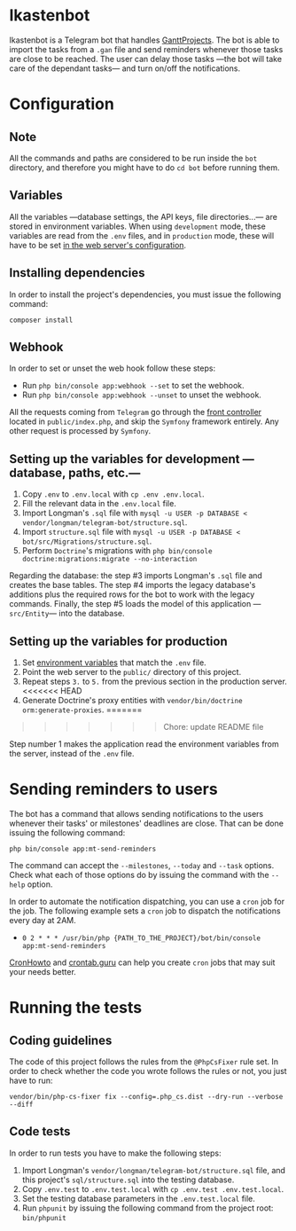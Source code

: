 # Ikastenbot

Ikastenbot is a Telegram bot that handles [GanttProjects][1]. The bot is able
to import the tasks from a `.gan` file and send reminders whenever those tasks
are close to be reached. The user can delay those tasks —the bot will take care
of the dependant tasks— and turn on/off the notifications.

# Configuration
## Note
All the commands and paths are considered to be run inside the `bot` directory,
and therefore you might have to do `cd bot` before running them.

## Variables
All the variables —database settings, the API keys, file directories...— are
stored in environment variables. When using `development` mode, these variables
are read from the `.env` files, and in `production` mode, these will have to be
set [in the web server's configuration][2].

## Installing dependencies
In order to install the project's dependencies, you must issue the following
command:

`composer install`

## Webhook
In order to set or unset the web hook follow these steps:

* Run `php bin/console app:webhook --set` to set the webhook.
* Run `php bin/console app:webhook --unset` to unset the webhook.

All the requests coming from `Telegram` go through the [front controller][3]
located in `public/index.php`, and skip the `Symfony` framework entirely. Any
other request is processed by `Symfony`.

## Setting up the variables for development —database, paths, etc.—
1. Copy `.env` to `.env.local` with `cp .env .env.local`.
2. Fill the relevant data in the `.env.local` file.
3. Import Longman's `.sql` file with
    `mysql -u USER -p DATABASE < vendor/longman/telegram-bot/structure.sql`.
4. Import `structure.sql` file with
    `mysql -u USER -p DATABASE < bot/src/Migrations/structure.sql`.
5. Perform `Doctrine`'s migrations with
    `php bin/console doctrine:migrations:migrate --no-interaction`

Regarding the database: the step \#3 imports Longman's `.sql` file and creates
the base tables. The step \#4 imports the legacy database's additions plus the
required rows for the bot to work with the legacy commands. Finally, the step
\#5 loads the model of this application —`src/Entity`— into the database.

## Setting up the variables for production
1. Set [environment variables][2] that match the `.env` file.
2. Point the web server to the `public/` directory of this project.
3. Repeat steps `3.` to `5.` from the previous section in the production
    server.
<<<<<<< HEAD
5. Generate Doctrine's proxy entities with
    `vendor/bin/doctrine orm:generate-proxies`.
=======
>>>>>>> Chore: update README file

Step number 1 makes the application read the environment variables from the
server, instead of the `.env` file.

# Sending reminders to users
The bot has a command that allows sending notifications to the users whenever
their tasks' or milestones' deadlines are close. That can be done issuing the
following command:

`php bin/console app:mt-send-reminders`

The command can accept the `--milestones`, `--today` and `--task` options.
Check what each of those options do by issuing the command with the `--help`
option.

In order to automate the notification dispatching, you can use a `cron` job for
the job. The following example sets a `cron` job to dispatch the notifications
every day at 2AM.

* `0 2 * * * /usr/bin/php {PATH_TO_THE_PROJECT}/bot/bin/console app:mt-send-reminders`

[CronHowto][4] and [crontab.guru][5] can help you create `cron` jobs that may
suit your needs better.

# Running the tests
## Coding guidelines
The code of this project follows the rules from the `@PhpCsFixer` rule set. In
order to check whether the code you wrote follows the rules or not, you just
have to run:

`vendor/bin/php-cs-fixer fix --config=.php_cs.dist --dry-run --verbose --diff`

## Code tests
In order to run tests you have to make the following steps:

1. Import Longman's `vendor/longman/telegram-bot/structure.sql` file, and this
    project's `sql/structure.sql` into the testing database.
2. Copy `.env.test` to `.env.test.local` with `cp .env.test .env.test.local`.
3. Set the testing database parameters in the `.env.test.local` file.
4. Run `phpunit` by issuing the following command from the project root:
    `bin/phpunit`

[1]: https://www.ganttproject.biz/
[2]: https://httpd.apache.org/docs/2.4/mod/mod_env.html#setenv
[3]: https://en.wikipedia.org/wiki/Front_controller
[4]: https://help.ubuntu.com/community/CronHowto
[5]: https://crontab.guru/
